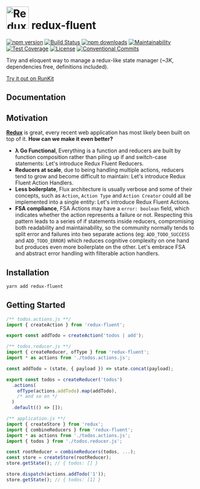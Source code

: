 # <a href='https://github.com/hitmands/redux-fluent'><img src='https://raw.githubusercontent.com/hitmands/redux-fluent/master/redux-fluent-logo.png' height='60' alt='Redux Fluent' aria-label='https://github.com/hitmands/redux-fluent' /></a> redux-fluent
[![npm version](https://img.shields.io/npm/v/redux-fluent.svg)](https://www.npmjs.com/package/redux-fluent)
[![Build Status](https://travis-ci.org/hitmands/redux-fluent.svg?branch=master)](https://travis-ci.org/hitmands/redux-fluent)
[![npm downloads](https://img.shields.io/npm/dm/redux-fluent.svg)](https://www.npmjs.com/package/redux-fluent)
[![Maintainability](https://api.codeclimate.com/v1/badges/02e8b0d9ba383c19ae50/maintainability)](https://codeclimate.com/github/Code-Y/redux-fluent/maintainability)
[![Test Coverage](https://api.codeclimate.com/v1/badges/02e8b0d9ba383c19ae50/test_coverage)](https://codeclimate.com/github/Code-Y/redux-fluent/test_coverage)
[![License](https://img.shields.io/npm/l/redux-fluent.svg)](https://github.com/hitmands/redux-fluent/blob/master/LICENSE)
[![Conventional Commits](https://img.shields.io/badge/Conventional%20Commits-1.0.0-yellow.svg)](https://conventionalcommits.org)


Tiny and eloquent way to manage a redux-like state manager (*~3K*, dependencies free, definitions included).

[Try it out on RunKit](https://runkit.com/hitmands/redux-fluent-playground)


## Documentation


## Motivation

**[Redux](https://redux.js.org/)** is great, every recent web application has most likely been built on top of it. **How can we make it even better?**

 - **λ Go Functional**, Everything is a function and reducers are built by function composition rather than piling up if and switch-case statements: Let's introduce Redux Fluent Reducers.
 - **Reducers at scale**, due to being handling multiple actions, reducers tend to grow and become difficult to maintain: Let's introduce Redux Fluent Action Handlers.
 - **Less boilerplate**, Flux architecture is usually verbose and some of their concepts, such as `Action`, `Action Type` and `Action Creator` could all be implemented into a single entity: Let's introduce Redux Fluent Actions.
 - **FSA compliance**, FSA Actions may have a `error: boolean` field, which indicates whether the action represents a failure or not. Respecting this pattern leads to a series of if statements inside reducers, compromising both readability and maintainability, so the community normally tends to split error and failures into two separate actions (eg: `ADD_TODO_SUCCESS` and `ADD_TODO_ERROR`) which reduces cognitive complexity on one hand but produces even more boilerplate on the other. Let's embrace FSA and abstract error handling with filterable action handlers.

## Installation

```bash
yarn add redux-fluent
```

## Getting Started

```javascript
/** todos.actions.js **/
import { createAction } from 'redux-fluent';

export const addTodo = createAction('todos | add');
```

```javascript
/** todos.reducer.js **/
import { createReducer, ofType } from 'redux-fluent';
import * as actions from './todos.actions.js';

const addTodo = (state, { payload }) => state.concat(payload);

export const todos = createReducer('todos')
  .actions(
    ofType(actions.addTodo).map(addTodo),
    /* and so on */
  )
  .default(() => []); 
```

```javascript
/** application.js **/
import { createStore } from 'redux';
import { combineReducers } from 'redux-fluent';
import * as actions from './todos.actions.js';
import { todos } from './todos.reducer.js';

const rootReducer = combineReducers(todos, ...);
const store = createStore(rootReducer);
store.getState(); // { todos: [] }

store.dispatch(actions.addTodo('1'));
store.getState(); // { todos: [1] }
```
